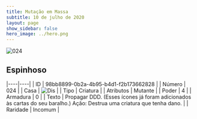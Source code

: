 ```yaml
---
title: Mutação em Massa
subtitle: 10 de julho de 2020
layout: page
show_sidebar: false
hero_image: ../hero.png
---
```


![024](https://cdn.keyforgegame.com/media/card_front/pt/479_024_P78JC3MGR97W_pt.png)

## Espinhoso

|----|----|
| ID | 98bb8899-0b2a-4b95-b4d1-f2b173662828 |
| Número | 024 |
| Casa | ![Dis](https://archonarcana.com/images/thumb/e/e8/Dis.png/22px-Dis.png "Dis") |
| Tipo | Criatura |
| Atributos | Mutante |
| Poder | 4 |
| Armadura | 0 |
| Texto | Propagar DDD. (Esses ícones já foram adicionados às cartas do seu baralho.)  Ação: Destrua uma criatura que tenha dano. |
| Raridade | Incomum |
